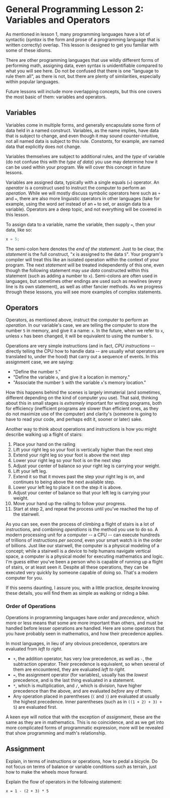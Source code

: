 # General Programming Lesson 2: Variables and Operators

As mentioned in lesson 1, many programming languages have a lot of syntactic (_syntax_ is the form and prose of a programming language that is written correctly) overlap. This lesson is designed to get you familiar with some of these idioms.

There are other programming languages that use wildly different forms of performing math, assigning data, even syntax is unidentifiable compared to what you will see here. Do not be confused that there is one "language to rule them all", as there is not, but there are plenty of similarities, especially within popular languages.

Future lessons will include more overlapping concepts, but this one covers the most basic of them: variables and operators.

## Variables

Variables come in multiple forms, and generally encapsulate some form of data held in a named construct. Variables, as the name implies, have data that is subject to change, and even though it may sound counter-intuitive, not all named data is subject to this rule. _Constants_, for example, are named data that explicitly does not change.

Variables themselves are subject to additional rules, and the _type_ of variable (do not confuse this with the _type of data_) you use may determine how it can be used within your program. We will cover this concept in future lessons.

Variables are assigned data, typically with a single equals (`=`) operator. An _operator_ is a construct used to instruct the computer to perform an _operation_. While we will mostly discuss symbolic operators here such as `+` and `=`, there are also more linguistic operators in other languages (take for example, using the word _set_ instead of an `=` to set, or assign data to a variable). Operators are a deep topic, and not everything will be covered in this lesson.

To assign data to a variable, name the variable, then supply `=`, then your data, like so:

```javascript
x = 5;
```

The semi-colon here denotes the _end of the statement_. Just to be clear, the _statement_ is the full construct, "x is assigned to the data `5`". Your program's compiler will treat this like an isolated operation within the context of your program. The next _statement_ will be treated independently of this one, even though the following statement may _use data_ constructed within this statement (such as adding a number to `x`). Semi-colons are often used in languages, but sometimes other endings are used such as newlines (every line is its own statement), as well as other fancier methods. As we progress through these lessons, you will see more examples of complex statements.

## Operators

Operators, as mentioned above, instruct the computer to perform an _operation_. In our variable's case, we are telling the computer to store the number `5` in memory, and give it a name: `x`. In the future, when we refer to `x`, unless `x` has been changed, it will be equivalent to using the number `5`.

Operations are very simple instructions (and in fact, _CPU instructions_ -- directly telling the CPU how to handle data -- are usually what operators are translated to, under the hood) that carry out a sequence of events. In this assignment case, we are saying:

-   "Define the number `5`."
-   "Define the variable `x`, and give it a location in memory."
-   "Associate the number `5` with the variable `x`'s memory location."

How this happens behind the scenes is largely immaterial (and sometimes, different depending on the kind of computer you use). That said, thinking about this in small stages is _extremely_ important for writing programs, both for efficiency (inefficient programs are slower than efficient ones, as they do not maximize use of the computer) and clarity's (someone is going to have to read your code, and perhaps edit it, sooner or later) sake.

Another way to think about operations and instructions is how you might describe walking up a flight of stairs:

1. Place your hand on the railing
1. Lift your right leg so your foot is vertically higher than the next step
1. Extend your right leg so your foot is above the next step
1. Lower your right leg so your foot is on the next step
1. Adjust your center of balance so your right leg is carrying your weight.
1. Lift your left leg.
1. Extend it so that it moves past the step your right leg is on, and continues to being above the next available step.
1. Lower your left leg to place it on the step it is above.
1. Adjust your center of balance so that your left leg is carrying your weight.
1. Move your hand up the railing to follow your progress.
1. Start at step 2, and repeat the process until you've reached the top of the stairwell.

As you can see, even the process of climbing a flight of stairs is a lot of instructions, and combining _operations_ is the method you use to do so. A modern processing unit for a computer -- a CPU -- can execute hundreds of trillions of instructions _per second_, even your smart watch is in the order of billions. Just like our stairwell, the computer is a physical modeling of a concept; while a stairwell is a device to help humans navigate vertical space, a computer is a physical model for executing mathematics and logic. I'm guess either you've been a person who is capable of running up a flight of stairs, or at least seen it. Despite all these operations, they can be executed very quickly by someone capable of doing so. That's a modern computer for you.

If this seems daunting, I assure you, with a little practice, despite knowing these details, you will find them as simple as walking or riding a bike.

### Order of Operations

Operations in programming languages have _order_ and _precedence_, which more or less means that some are more important than others, and must be handled before lesser operations are handled. Here are some operators that you have probably seen in mathematics, and how their precedence applies.

In most languages, in lieu of any obvious precedence, operators are evaluated from _left to right_.

-   `+`, the addition operator, has very low precedence, as well as `-`, the subtraction operator. Their precedence is equivalent, so when several of them are encountered, they are evaluated _left to right_.
-   `=`, the assignment operator (for variables), usually has the _lowest_ precedence, and is the last thing evaluated in a statement.
-   `*`, which is multiplication, and `/`, which is division, have higher precedence than the above, and are evaluated _before_ any of them.
-   Any operation placed in parentheses (`(` and `)`) are evaluated at usually the highest precedence. Inner parentheses (such as in `((1 + 2) + 3) + 5`) are evaluated first.

A keen eye will notice that with the exception of _assignment_, these are the same as they are in mathematics. This is no coincidence, and as we get into more complicated forms of programmatic expression, more will be revealed that show programming and math's relationship.

## Assignment

Explain, in terms of instructions or operations, how to pedal a bicycle. Do not focus on terms of balance or variable conditions such as terrain, just how to make the wheels move forward.

Explain the flow of operators in the following statement:

`x = 1 - (2 + 3) * 5`
